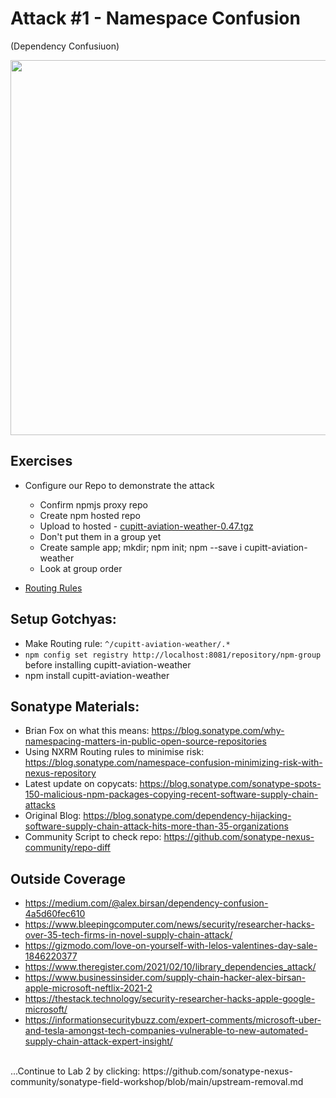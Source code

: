 # Attack #1 - Namespace Confusion 
(Dependency Confusiuon)

<img src="https://github.com/sonatype-nexus-community/sonatype-field-workshop/blob/main/images/dep_confusion.png" width="600">

## Exercises
- Configure our Repo to demonstrate the attack
  - Confirm npmjs proxy repo
  - Create npm hosted repo
  - Upload to hosted
        - [cupitt-aviation-weather-0.47.tgz](https://github.com/sonatype-nexus-community/sonatype-field-workshop/blob/main/deps/cupitt-aviation-weather-0.47.tgz)
  - Don't put them in a group yet
  - Create sample app; mkdir; npm init; npm --save i cupitt-aviation-weather
  - Look at group order
  
- [Routing Rules](https://help.sonatype.com/repomanager3/repository-management/routing-rules)



## Setup Gotchyas:
- Make Routing rule: `^/cupitt-aviation-weather/.*`
- `npm config set registry http://localhost:8081/repository/npm-group` before installing cupitt-aviation-weather
- npm install cupitt-aviation-weather



## Sonatype Materials:
- Brian Fox on what this means: https://blog.sonatype.com/why-namespacing-matters-in-public-open-source-repositories
- Using NXRM Routing rules to minimise risk: https://blog.sonatype.com/namespace-confusion-minimizing-risk-with-nexus-repository
- Latest update on copycats: https://blog.sonatype.com/sonatype-spots-150-malicious-npm-packages-copying-recent-software-supply-chain-attacks
- Original Blog: https://blog.sonatype.com/dependency-hijacking-software-supply-chain-attack-hits-more-than-35-organizations
- Community Script to check repo: https://github.com/sonatype-nexus-community/repo-diff

## Outside Coverage
- https://medium.com/@alex.birsan/dependency-confusion-4a5d60fec610
- https://www.bleepingcomputer.com/news/security/researcher-hacks-over-35-tech-firms-in-novel-supply-chain-attack/ 
- https://gizmodo.com/love-on-yourself-with-lelos-valentines-day-sale-1846220377
- https://www.theregister.com/2021/02/10/library_dependencies_attack/
- https://www.businessinsider.com/supply-chain-hacker-alex-birsan-apple-microsoft-neftlix-2021-2
- https://thestack.technology/security-researcher-hacks-apple-google-microsoft/
- https://informationsecuritybuzz.com/expert-comments/microsoft-uber-and-tesla-amongst-tech-companies-vulnerable-to-new-automated-supply-chain-attack-expert-insight/



<br>
...Continue to Lab 2 by clicking: https://github.com/sonatype-nexus-community/sonatype-field-workshop/blob/main/upstream-removal.md
